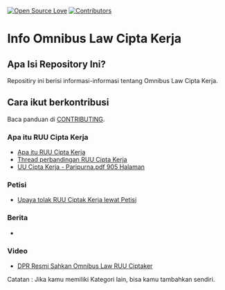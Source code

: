 [![Open Source Love](https://badges.frapsoft.com/os/v1/open-source.png?v=103)](https://github.com/riyhs/Info-Omnibus-Law-Cipta-Kerja)
[![Contributors](https://img.shields.io/github/contributors/riyhs/Info-Omnibus-Law-Cipta-Kerja)](https://github.com/riyhs/Info-Omnibus-Law-Cipta-Kerja/graphs/contributors)

# Info Omnibus Law Cipta Kerja

## Apa Isi Repository Ini?

Repositiry ini berisi informasi-informasi tentang Omnibus Law Cipta Kerja.

## Cara ikut berkontribusi

Baca panduan di [CONTRIBUTING](/CONTRIBUTING.md).

### Apa itu RUU Cipta Kerja

- [Apa itu RUU Cipta Kerja](https://money.kompas.com/read/2020/10/05/063213126/jadi-kontroversi-apa-itu-ruu-cipta-kerja?page=all)
- [Thread perbandingan RUU Cipta Kerja](https://twitter.com/mitatweets/status/1313295806766620672)
- [UU Cipta Kerja - Paripurna.pdf 905 Halaman](https://drive.google.com/file/d/1fIA0-4JwlNZFaL8kM-oVJTaZiUsqJehJ/view?fbclid=IwAR1ezy12QjwqVl4Uht4OoNakXbhQ7Ly4F5rHsvFSCmt-424orx85MB_Hv0w)

### Petisi

- [Upaya tolak RUU Ciptak Kerja lewat Petisi](https://www.change.org/p/ketua-dan-para-wakil-ketua-dpr-ri-ini-maklumat-pemuka-agama-indonesia-tolak-omnibus-law-dan-buka-ruang-partisipasi-publik-mositidakpercaya)

### Berita

-

### Video

- [DPR Resmi Sahkan Omnibus Law RUU Ciptaker](https://www.youtube.com/watch?v=m-_EYWMK-Uk&t=32s)

Catatan : Jika kamu memiliki Kategori lain, bisa kamu tambahkan sendiri.
